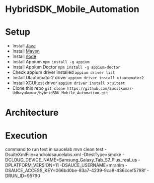 # HybridSDK_Mobile_Automation

# Setup
- Install [Java](https://www.oracle.com/in/java/technologies/downloads/)
- Install [Maven](https://maven.apache.org/download.cgi)
- Install [node](https://nodejs.org)
- Install Appium `npm install -g appium`
- Install Appium Doctor `npm install -g appium-doctor`
- Check appium driver installed `appium driver list`
- Install UIautomator2 driver `appium driver install uiautomator2`
- Install XCUItest driver `appium driver install xcuitest`
- Clone this repo `git clone https://github.com/Susilkumar-Udhayakumar/HybridSDK_Mobile_Automation.git`

# Architecture


# Execution

command to run test in saucelab 
mvn clean test -DsuiteXmlFile=androidsaucelabs.xml -DtestType=smoke -DCLOUD_DEVICE_NAME=Samsung_Galaxy_Tab_S7_Plus_real_us -DPLATFORM_VERSION=11 -DSAUCE_USERNAME=mrahim -DSAUCE_ACCESS_KEY=066bd0be-83a7-4239-9ca8-436ccef5798f -DRUN_ID=95790

